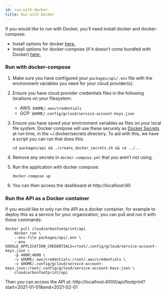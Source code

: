 ```yaml
---
id: run-with-docker
title: Run with Docker
---
```


If you would like to run with Docker, you'll need install docker and docker-compose:

- Install options for docker [here.](https://docs.docker.com/get-docker/)
- Install options for docker-compose (if it doesn’t come bundled with Docker) [here.](https://docs.docker.com/compose/install/)

### Run with docker-compose

1.  Make sure you have configured your `packages/api/.env` file with the environment variables you need for your cloud provider(s).
2.  Ensure you have cloud provider credentials files in the following locations on your filesystem:
    - AWS: `$HOME/.aws/credentials`
    - GCP: `$HOME/.config/gcloud/service-account-keys.json`
3.  Ensure you have saved your environment variables as files on your local file system. Docker compose will use these securely as [Docker Secrets](https://docs.docker.com/engine/swarm/secrets/) at run time, in the ~/.docker/secrets directory. To aid with this, we have a script you can run that does this:

        cd packages/api && ./create_docker_secrets.sh && cd ../..

4.  Remove any secrets in `docker-compose.yml` that you aren’t not using.
5.  Run the application with docker compose:

        docker-compose up

6.  You can then access the dashboard at http://localhost:80

### Run the API as a Docker container

If you would like to only run the API as a docker container, for example to deploy this as a service for your organization, you can pull and run it with these commands:

    docker pull cloudcarbonfootprint/api
        docker run \
        --env-file packages/api/.env \
        --env
    GOOGLE_APPLICATION_CREDENTIALS=/root/.config/gcloud/service-account-keys.json \
        -p 4000:4000 \
        -v $HOME/.aws/credentials:/root/.aws/credentials \
        -v $HOME/.config/gcloud/service-account-keys.json:/root/.config/gcloud/service-account-keys.json \
        cloudcarbonfootprint/api

Then you can access the API at: http://localhost:4000/api/footprint?start=2021-01-01&end=2021-02-01

